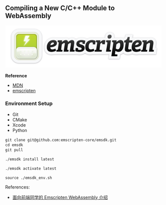 ## Compiling a New C/C++ Module to WebAssembly

![Alt text](image.png)

**Reference**

- [MDN](https://developer.mozilla.org/en-US/docs/WebAssembly/C_to_wasm)
- [emscripten](https://emscripten.org/)

### Environment Setup

- Git
- CMake
- Xcode
- Python

```shell
git clone git@github.com:emscripten-core/emsdk.git
cd emsdk
git pull
```

```shell
./emsdk install latest
```

```shell
./emsdk activate latest
```

```shell
source ./emsdk_env.sh
```

References:

- [面向前端同学的 Emscripten WebAssembly 介绍](https://toyobayashi.github.io/2021/12/07/wasm1/)
